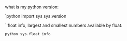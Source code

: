 what is my python version:

`python
import sys
sys.version

`
 float info, largest and smallest numbers available by float:

`python
 sys.float_info`
